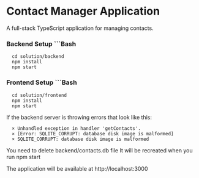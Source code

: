 # Contact Manager Application

A full-stack TypeScript application for managing contacts.

### Backend Setup ```Bash
      cd solution/backend
      npm install
      npm start

### Frontend Setup ```Bash
      cd solution/frontend
      npm install
      npm start


If the backend server is throwing errors that look like this:

      × Unhandled exception in handler 'getContacts'.
      × [Error: SQLITE_CORRUPT: database disk image is malformed]
      × SQLITE_CORRUPT: database disk image is malformed

   You need to delete backend/contacts.db file
   It will be recreated when you run npm start

The application will be available at http://localhost:3000